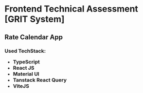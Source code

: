 # Frontend Technical Assessment [GRIT System]

## Rate Calendar App

<h3>
Used TechStack:
<ul>
  <li>TypeScript</li>
  <li>React JS</li>
  <li>Material UI</li>
  <li>Tanstack React Query</li>
  <li>ViteJS</li>
</ul>
</h3>
